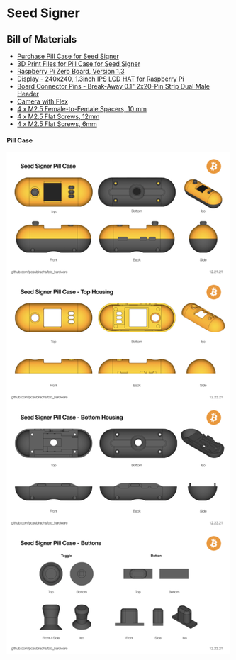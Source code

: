 # Seed Signer

## Bill of Materials
- [Purchase Pill Case for Seed Signer](https://hedronbtc.square.site/)
- [3D Print Files for Pill Case for Seed Signer](https://github.com/pcsubirachs/btc_hardware/tree/main/hardware/seed_signer/SS_Pill_Rev_1/STEP%20Parts)
- [Raspberry Pi Zero Board, Version 1.3](https://www.adafruit.com/product/2885)
- [Display - 240x240, 1.3inch IPS LCD HAT for Raspberry Pi](https://www.waveshare.com/1.3inch-lcd-hat.htm)
- [Board Connector Pins - Break-Away 0.1" 2x20-Pin Strip Dual Male Header](https://www.amazon.com/gp/product/B0756KM7CY/ref=ppx_yo_dt_b_asin_title_o00_s00?ie=UTF8&psc=1)
- [Camera with Flex](https://www.amazon.com/gp/product/B07RXKZ1KN/ref=ppx_yo_dt_b_asin_title_o02_s00?ie=UTF8&psc=1)
- [4 x M2.5 Female-to-Female Spacers, 10 mm](https://www.aliexpress.com/item/32845373909.html?spm=a2g0o.placeorder.0.0.72bd321ehocOvW&mp=1)
- [4 x M2.5 Flat Screws, 12mm](https://www.aliexpress.com/item/4001114289384.html?srcSns=sns_Copy&spreadType=socialShare&bizType=ProductDetail&social_params=20462185667&aff_fcid=16f497812bcc400fabc296a85ee954e7-1643486436824-05900-_mM9JVw0&tt=MG&aff_fsk=_mM9JVw0&aff_platform=default&sk=_mM9JVw0&aff_trace_key=16f497812bcc400fabc296a85ee954e7-1643486436824-05900-_mM9JVw0&shareId=20462185667&businessType=ProductDetail&platform=AE&terminal_id=7402815a8f444c94b6eaba491963eef9)
- [4 x M2.5 Flat Screws, 6mm](https://www.aliexpress.com/item/4001114289384.html?srcSns=sns_Copy&spreadType=socialShare&bizType=ProductDetail&social_params=20462185667&aff_fcid=16f497812bcc400fabc296a85ee954e7-1643486436824-05900-_mM9JVw0&tt=MG&aff_fsk=_mM9JVw0&aff_platform=default&sk=_mM9JVw0&aff_trace_key=16f497812bcc400fabc296a85ee954e7-1643486436824-05900-_mM9JVw0&shareId=20462185667&businessType=ProductDetail&platform=AE&terminal_id=7402815a8f444c94b6eaba491963eef9)


#### Pill Case

<img src="https://github.com/pcsubirachs/btc_hardware/blob/main/img/ss_pill.jpeg " alt="drawing" align="middle" width="800"/>

<img src="https://github.com/pcsubirachs/btc_hardware/blob/main/img/ss_pill/ss_pill_top_housing.jpeg" alt="drawing" align="middle" width="800"/>

<img src="https://github.com/pcsubirachs/btc_hardware/blob/main/img/ss_pill/ss_pill_bottom_housing.jpeg" alt="drawing" align="middle" width="800"/>

<img src="https://github.com/pcsubirachs/btc_hardware/blob/main/img/ss_pill/ss_pill_buttons.jpeg" alt="drawing" align="middle" width="800"/>


